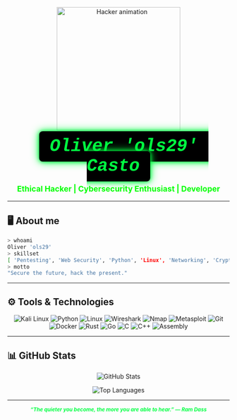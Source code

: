 <p align="center">
  <img src="https://media2.giphy.com/media/v1.Y2lkPTc5MGI3NjExNXM5emxnY24yeXNhZmZ3cGlyeGYwdmNxaXRpbnl6d2MxYXF5ZGlmOSZlcD12MV9pbnRlcm5hbF9naWZfYnlfaWQmY3Q9Zw/B4dt6rXq6nABilHTYM/giphy.gif" alt="Hacker animation" width="280" />
</p>


<p align="center" style="margin:0;">
  <code style="color:#00FF41; background:#000; padding:0.3em 0.6em; font-family:'Courier New', monospace; font-weight:bold; font-style:italic; font-size:2.5rem; border-radius:8px; box-shadow:0 0 10px #00FF41, 0 0 20px #00FF41;">Oliver 'ols29' Casto</code>
</p>





<p align="center" style="color:#0f0; font-weight: bold; font-size: 1.1rem;">
  Ethical Hacker | Cybersecurity Enthusiast | Developer
</p>

---

## 🖥 About me

```bash
> whoami
Oliver 'ols29'
> skillset
[ 'Pentesting', 'Web Security', 'Python', 'Linux', 'Networking', 'Cryptography', 'Reverse Engineering', 'C', 'C++', 'Rust', 'Go', 'Assembly' ]
> motto
"Secure the future, hack the present."
```

---

## ⚙️ Tools & Technologies

<p align="center">
  <img alt="Kali Linux" src="https://img.shields.io/badge/Kali_Linux-557C94?style=for-the-badge&logo=kali-linux&logoColor=white" />
  <img alt="Python" src="https://img.shields.io/badge/Python-3776AB?style=for-the-badge&logo=python&logoColor=white" />
  <img alt="Linux" src="https://img.shields.io/badge/Linux-FCC624?style=for-the-badge&logo=linux&logoColor=black" />
  <img alt="Wireshark" src="https://img.shields.io/badge/Wireshark-0079BF?style=for-the-badge&logo=wireshark&logoColor=white" />
  <img alt="Nmap" src="https://img.shields.io/badge/Nmap-0A0A0A?style=for-the-badge&logo=nmap&logoColor=red" />
  <img alt="Metasploit" src="https://img.shields.io/badge/Metasploit-6C2A3D?style=for-the-badge&logo=metasploit&logoColor=white" />
  <img alt="Git" src="https://img.shields.io/badge/Git-F05032?style=for-the-badge&logo=git&logoColor=white" />
  <img alt="Docker" src="https://img.shields.io/badge/Docker-2496ED?style=for-the-badge&logo=docker&logoColor=white" />
  <img alt="Rust" src="https://img.shields.io/badge/Rust-000000?style=for-the-badge&logo=rust&logoColor=white" />
  <img alt="Go" src="https://img.shields.io/badge/Go-00ADD8?style=for-the-badge&logo=go&logoColor=white" />
  <img alt="C" src="https://img.shields.io/badge/C-00599C?style=for-the-badge&logo=c&logoColor=white" />
  <img alt="C++" src="https://img.shields.io/badge/C++-00599C?style=for-the-badge&logo=c%2B%2B&logoColor=white" />
  <img alt="Assembly" src="https://img.shields.io/badge/Assembly-6E4C13?style=for-the-badge&logo=assemblyscript&logoColor=white" />
</p>

---

## 📊 GitHub Stats

<p align="center">
  <img src="https://github-readme-stats.vercel.app/api?username=ols29&show_icons=true&theme=dark&count_private=true" alt="GitHub Stats" />
</p>

<p align="center">
  <img src="https://github-readme-stats.vercel.app/api/top-langs/?username=ols29&layout=compact&theme=dark" alt="Top Languages" />
</p>

---


<p align="center" style="color:#00FF41; font-weight: bold; font-style: italic;">
  <small>“The quieter you become, the more you are able to hear.” — Ram Dass</small>
</p>
